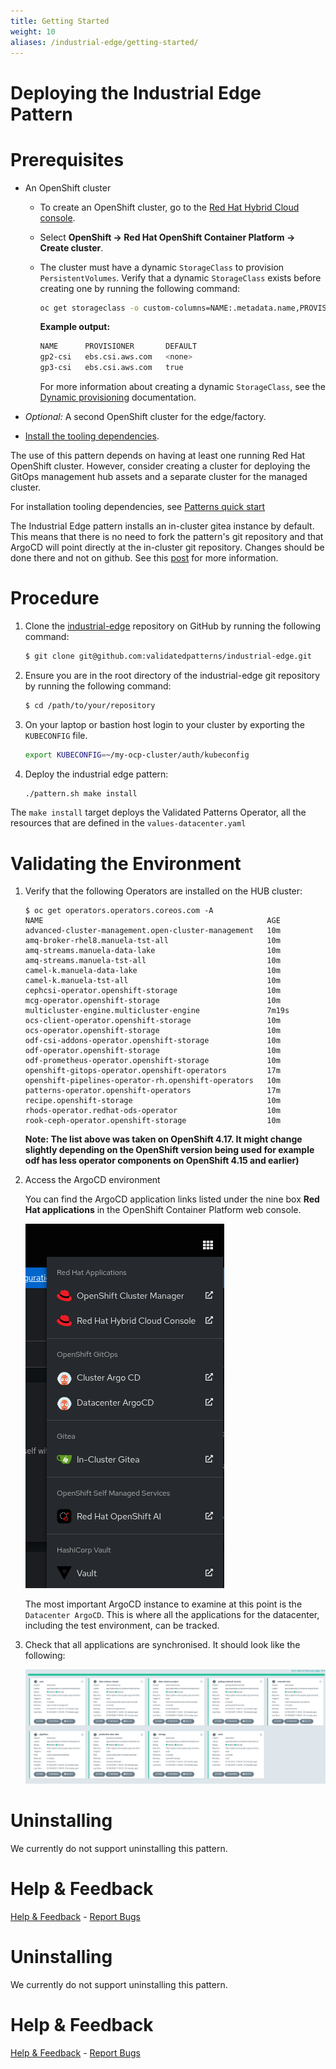 ```yaml
---
title: Getting Started
weight: 10
aliases: /industrial-edge/getting-started/
---
```


# Deploying the Industrial Edge Pattern

# Prerequisites

- An OpenShift cluster  
  - To create an OpenShift cluster, go to the [Red Hat Hybrid Cloud console](https://console.redhat.com/).  
  - Select **OpenShift → Red Hat OpenShift Container Platform → Create cluster**.  
  - The cluster must have a dynamic `StorageClass` to provision `PersistentVolumes`. Verify that a dynamic `StorageClass` exists before creating one by running the following command:  

    ```sh
    oc get storageclass -o custom-columns=NAME:.metadata.name,PROVISIONER:.provisioner,DEFAULT:.metadata.annotations."storageclass\.kubernetes\.io/is-default-class"
    ```

    **Example output:**

    ```sh
    NAME      PROVISIONER       DEFAULT
    gp2-csi   ebs.csi.aws.com   <none>
    gp3-csi   ebs.csi.aws.com   true
    ```

    For more information about creating a dynamic `StorageClass`, see the [Dynamic provisioning](https://docs.openshift.com/container-platform/latest/storage/dynamic-provisioning.html) documentation.

- *Optional:* A second OpenShift cluster for the edge/factory.  

- [Install the tooling dependencies](https://validatedpatterns.io/learn/quickstart/).  

The use of this pattern depends on having at least one running Red Hat OpenShift cluster. However, consider creating a cluster for deploying the GitOps management hub assets and a separate cluster for the managed cluster.  

For installation tooling dependencies, see [Patterns quick start](/learn/quickstart)

The Industrial Edge pattern installs an in-cluster gitea instance by default. This  means that there is no need to fork the pattern's git repository and that ArgoCD will point directly at the in-cluster git repository. Changes should be done there and not on github.
See this [post](https://validatedpatterns.io/blog/2024-07-12-in-cluster-git/) for more information.

# Procedure

1. Clone the [industrial-edge](https://github.com/validatedpatterns/industrial-edge) repository on GitHub by running the following command: 

   ```sh
   $ git clone git@github.com:validatedpatterns/industrial-edge.git
   ```
2. Ensure you are in the root directory of the industrial-edge git repository by running the following command:

   ```sh
   $ cd /path/to/your/repository 
   ```

3. On your laptop or bastion host login to your cluster by exporting the `KUBECONFIG` file.

   ```sh
   export KUBECONFIG=~/my-ocp-cluster/auth/kubeconfig
   ```

4. Deploy the industrial edge pattern:

   ```sh
   ./pattern.sh make install
   ```
 The `make install` target deploys the Validated Patterns Operator, all the resources that are defined in the `values-datacenter.yaml`

# Validating the Environment

1. Verify that the following Operators are installed on the HUB cluster:

   ```text
   $ oc get operators.operators.coreos.com -A
   NAME                                                  AGE
   advanced-cluster-management.open-cluster-management   10m
   amq-broker-rhel8.manuela-tst-all                      10m
   amq-streams.manuela-data-lake                         10m
   amq-streams.manuela-tst-all                           10m
   camel-k.manuela-data-lake                             10m
   camel-k.manuela-tst-all                               10m
   cephcsi-operator.openshift-storage                    10m
   mcg-operator.openshift-storage                        10m
   multicluster-engine.multicluster-engine               7m19s
   ocs-client-operator.openshift-storage                 10m
   ocs-operator.openshift-storage                        10m
   odf-csi-addons-operator.openshift-storage             10m
   odf-operator.openshift-storage                        10m
   odf-prometheus-operator.openshift-storage             10m
   openshift-gitops-operator.openshift-operators         17m
   openshift-pipelines-operator-rh.openshift-operators   10m
   patterns-operator.openshift-operators                 17m
   recipe.openshift-storage                              10m
   rhods-operator.redhat-ods-operator                    10m
   rook-ceph-operator.openshift-storage                  10m
   ```

   **Note: The list above was taken on OpenShift 4.17. It might change slightly depending on the OpenShift version being used for example odf has less operator components on OpenShift 4.15 and earlier)**

1. Access the ArgoCD environment

   You can find the ArgoCD application links listed under the nine box **Red Hat applications** in the OpenShift Container Platform web console.

   ![ArgoCD Links](/images/industrial-edge/nine-box.png)

   The most important ArgoCD instance to examine at this point is the
   `Datacenter ArgoCD`. This is where all the applications for the datacenter,
   including the test environment, can be tracked.

1. Check that all applications are synchronised. It should look like the following:

   ![ArgoCD Apps](/images/industrial-edge/datacenter-argocd-apps.png)

# Uninstalling

We currently do not support uninstalling this pattern.

# Help & Feedback

[Help & Feedback](https://groups.google.com/g/validatedpatterns) - [Report Bugs](https://github.com/validatedpatterns/industrial-edge/issues)

# Uninstalling

We currently do not support uninstalling this pattern.

# Help & Feedback

[Help & Feedback](https://groups.google.com/g/validatedpatterns) - [Report Bugs](https://github.com/validatedpatterns/industrial-edge/issues)
